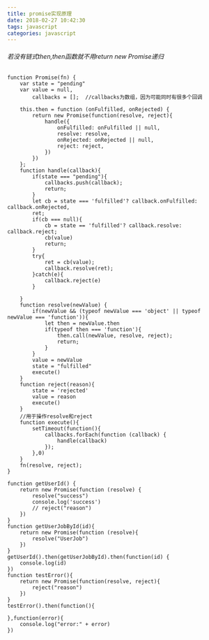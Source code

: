 ```yaml
---
title: promise实现原理
date: 2018-02-27 10:42:30
tags: javascript
categories: javascript
---
```



###### 若没有链式then,then函数就不用return new Promise递归
	function Promise(fn) {
	    var state = "pending"
	    var value = null,
	        callbacks = [];  //callbacks为数组，因为可能同时有很多个回调

	    this.then = function (onFulfilled, onRejected) {
	        return new Promise(function(resolve, reject){
	            handle({
	                onFulfilled: onFulfilled || null,
	                resolve: resolve,
	                onRejected: onRejected || null,
	                reject: reject,
	            })
	        })
	    };
	    function handle(callback){
	        if(state === "pending"){
	            callbacks.push(callback);
	            return;
	        }
	        let cb = state === 'fulfilled'? callback.onFulfilled: callback.onRejected,
	        ret;
	        if(cb === null){
	            cb = state == 'fulfilled'? callback.resolve: callback.reject;
	            cb(value)
	            return;
	        }
	        try{
	            ret = cb(value);
	            callback.resolve(ret);
	        }catch(e){
	            callback.reject(e)
	        }

	    }
	    function resolve(newValue) {
	        if(newValue && (typeof newValue === 'object' || typeof newValue === 'function')){
	            let then = newValue.then
	            if(typeof then === 'function'){
	                then.call(newValue, resolve, reject);
	                return;
	            }
	        }
	        value = newValue
	        state = "fulfilled"
	        execute()    
	    }
	    function reject(reason){
	        state = 'rejected'
	        value = reason
	        execute()
	    }
	    //用于操作resolve和reject
	    function execute(){
	        setTimeout(function(){
	            callbacks.forEach(function (callback) {
	                handle(callback)
	            });
	        },0)  
	    }
	    fn(resolve, reject);
	}

	function getUserId() {
	    return new Promise(function (resolve) {
	        resolve("success")
	        console.log('success')
	        // reject("reason")
	    })
	}
	function getUserJobById(id){
	    return new Promise(function (resolve){
	        resolve("UserJob")
	    })
	}
	getUserId().then(getUserJobById).then(function(id) {
	    console.log(id)
	})
	function testError(){
	    return new Promise(function(resolve, reject){
	        reject("reason")
	    })
	}
	testError().then(function(){

	},function(error){
	    console.log("error:" + error)
	})